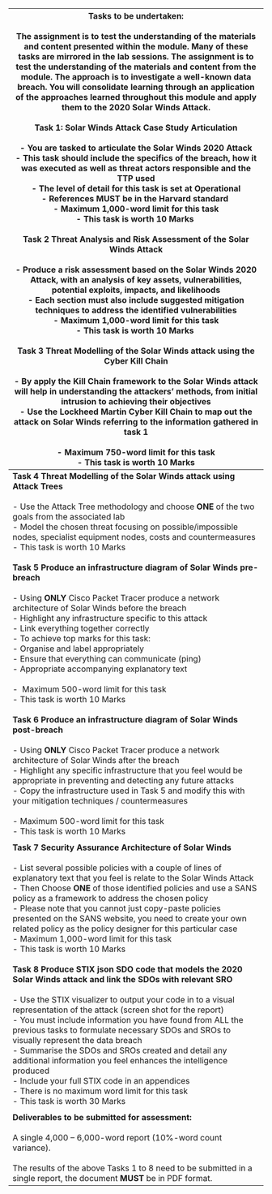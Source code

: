 
| **Tasks to be undertaken:**<br><br>The assignment is to test the understanding of the materials and content presented within the module. Many of these tasks are mirrored in the lab sessions. The assignment is to test the understanding of the materials and content from the module. The approach is to investigate a well-known data breach. You will consolidate learning through an application of the approaches learned throughout this module and apply them to the 2020 Solar Winds Attack.<br><br>**Task 1: Solar Winds Attack Case Study Articulation**<br><br>- You are tasked to articulate the Solar Winds 2020 Attack<br>- This task should include the specifics of the breach, how it was executed as well as threat actors responsible and the TTP used<br>- The level of detail for this task is set at Operational<br>- References MUST be in the Harvard standard <br>- Maximum 1,000-word limit for this task<br>- This task is worth 10 Marks <br><br>**Task 2 Threat Analysis and Risk Assessment of the** **Solar Winds Attack**<br><br>- Produce a risk assessment based on the Solar Winds 2020 Attack, with an analysis of key assets, vulnerabilities, potential exploits, impacts, and likelihoods<br>- Each section must also include suggested mitigation techniques to address the identified vulnerabilities<br>- Maximum 1,000-word limit for this task<br>- This task is worth 10 Marks <br><br>**Task 3 Threat Modelling of the Solar Winds attack using the Cyber Kill Chain**<br><br>- By apply the Kill Chain framework to the Solar Winds attack will help in understanding the attackers’ methods, from initial intrusion to achieving their objectives<br>- Use the Lockheed Martin Cyber Kill Chain to map out the attack on Solar Winds referring to the information gathered in task 1<br><br>- Maximum 750-word limit for this task<br>- This task is worth 10 Marks |
| --------------------------------------------------------------------------------------------------------------------------------------------------------------------------------------------------------------------------------------------------------------------------------------------------------------------------------------------------------------------------------------------------------------------------------------------------------------------------------------------------------------------------------------------------------------------------------------------------------------------------------------------------------------------------------------------------------------------------------------------------------------------------------------------------------------------------------------------------------------------------------------------------------------------------------------------------------------------------------------------------------------------------------------------------------------------------------------------------------------------------------------------------------------------------------------------------------------------------------------------------------------------------------------------------------------------------------------------------------------------------------------------------------------------------------------------------------------------------------------------------------------------------------------------------------------------------------------------------------------------------------------------------------------------------------------------------------------------------------------------------------------------------------------------------------------------------------------------------------------------------------------------------------------------- |
| **Task 4 Threat Modelling of the Solar Winds attack using Attack Trees**<br><br>- Use the Attack Tree methodology and choose **ONE** of the two goals from the associated lab<br>- Model the chosen threat focusing on possible/impossible nodes, specialist equipment nodes, costs and countermeasures<br>- This task is worth 10 Marks <br><br>**Task 5 Produce an infrastructure diagram of Solar Winds pre-breach**<br><br>- Using **ONLY** Cisco Packet Tracer produce a network architecture of Solar Winds before the breach<br>- Highlight any infrastructure specific to this attack<br>- Link everything together correctly<br>- To achieve top marks for this task:<br>    - Organise and label appropriately<br>    - Ensure that everything can communicate (ping)<br>    - Appropriate accompanying explanatory text<br><br>-  Maximum 500-word limit for this task<br>- This task is worth 10 Marks <br><br>**Task 6 Produce an infrastructure diagram of Solar Winds post-breach**<br><br>- Using **ONLY** Cisco Packet Tracer produce a network architecture of Solar Winds after the breach<br>- Highlight any specific infrastructure that you feel would be appropriate in preventing and detecting any future attacks<br>- Copy the infrastructure used in Task 5 and modify this with your mitigation techniques / countermeasures<br><br>- Maximum 500-word limit for this task<br>- This task is worth 10 Marks                                                                                                                                                                                                                                                                                                                                                                                                                                                                               |
|                                                                                                                                                                                                                                                                                                                                                                                                                                                                                                                                                                                                                                                                                                                                                                                                                                                                                                                                                                                                                                                                                                                                                                                                                                                                                                                                                                                                                                                                                                                                                                                                                                                                                                                                                                                                                                                                                                                       |
| **Task 7 Security Assurance Architecture of Solar Winds**<br><br>- List several possible policies with a couple of lines of explanatory text that you feel is relate to the Solar Winds Attack<br>- Then Choose **ONE** of those identified policies and use a SANS policy as a framework to address the chosen policy<br>- Please note that you cannot just copy-paste policies presented on the SANS website, you need to create your own related policy as the policy designer for this particular case<br>- Maximum 1,000-word limit for this task<br>- This task is worth 10 Marks   <br><br>**Task 8 Produce STIX json SDO code that models the 2020 Solar Winds attack and link the SDOs with relevant SRO**<br><br>- Use the STIX visualizer to output your code in to a visual representation of the attack (screen shot for the report)<br>- You must include information you have found from ALL the previous tasks to formulate necessary SDOs and SROs to visually represent the data breach<br>- Summarise the SDOs and SROs created and detail any additional information you feel enhances the intelligence produced<br>- Include your full STIX code in an appendices<br>- There is no maximum word limit for this task<br>- This task is worth 30 Marks                                                                                                                                                                                                                                                                                                                                                                                                                                                                                                                                                                                                                                             |
|                                                                                                                                                                                                                                                                                                                                                                                                                                                                                                                                                                                                                                                                                                                                                                                                                                                                                                                                                                                                                                                                                                                                                                                                                                                                                                                                                                                                                                                                                                                                                                                                                                                                                                                                                                                                                                                                                                                       |
| **Deliverables to be submitted for assessment:**<br><br>A single 4,000 – 6,000-word report (10%-word count variance).<br><br>The results of the above Tasks 1 to 8 need to be submitted in a single report, the document **MUST** be in PDF format.                                                                                                                                                                                                                                                                                                                                                                                                                                                                                                                                                                                                                                                                                                                                                                                                                                                                                                                                                                                                                                                                                                                                                                                                                                                                                                                                                                                                                                                                                                                                                                                                                                                                   |
